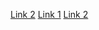 [Link 2](https://addons.mozilla.org/en-US/firefox/addon/ublock-origin/)
[Link 1](https://addons.mozilla.org/en-US/firefox/addon/buster-captcha-solver/)
[Link 2](https://tetetetee2e.blogspot.com/2024/03/blog-post.html)

